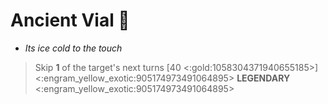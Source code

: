 # **Ancient Vial** 🧪
- *Its ice cold to the touch*

> Skip __1__ of the target's next turns [40 <:gold:1058304371940655185>]
<:engram_yellow_exotic:905174973491064895> __LEGENDARY__ <:engram_yellow_exotic:905174973491064895>
